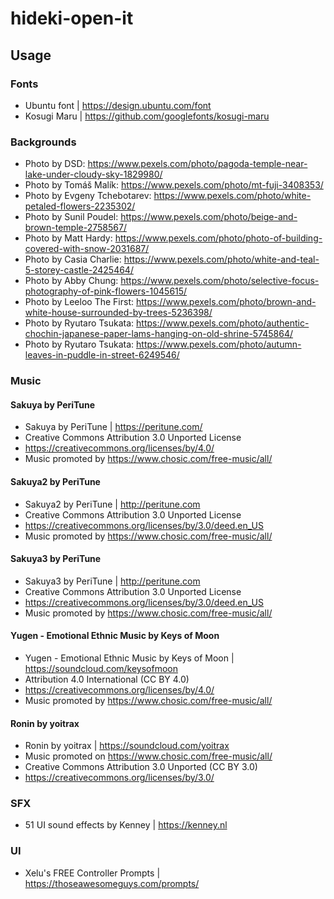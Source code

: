 # hideki-open-it

## Usage

### Fonts

- Ubuntu font | https://design.ubuntu.com/font
- Kosugi Maru | https://github.com/googlefonts/kosugi-maru

### Backgrounds

- Photo by DSD: https://www.pexels.com/photo/pagoda-temple-near-lake-under-cloudy-sky-1829980/
- Photo by Tomáš Malík: https://www.pexels.com/photo/mt-fuji-3408353/
- Photo by Evgeny Tchebotarev: https://www.pexels.com/photo/white-petaled-flowers-2235302/
- Photo by Sunil Poudel: https://www.pexels.com/photo/beige-and-brown-temple-2758567/
- Photo by Matt Hardy: https://www.pexels.com/photo/photo-of-building-covered-with-snow-2031687/
- Photo by Casia Charlie: https://www.pexels.com/photo/white-and-teal-5-storey-castle-2425464/
- Photo by Abby Chung: https://www.pexels.com/photo/selective-focus-photography-of-pink-flowers-1045615/
- Photo by Leeloo The First: https://www.pexels.com/photo/brown-and-white-house-surrounded-by-trees-5236398/
- Photo by Ryutaro Tsukata: https://www.pexels.com/photo/authentic-chochin-japanese-paper-lams-hanging-on-old-shrine-5745864/
- Photo by Ryutaro Tsukata: https://www.pexels.com/photo/autumn-leaves-in-puddle-in-street-6249546/

### Music

#### Sakuya by PeriTune

- Sakuya by PeriTune | https://peritune.com/
- Creative Commons Attribution 3.0 Unported License
- https://creativecommons.org/licenses/by/4.0/
- Music promoted by https://www.chosic.com/free-music/all/

#### Sakuya2 by PeriTune

- Sakuya2 by PeriTune | http://peritune.com
- Creative Commons Attribution 3.0 Unported License
- https://creativecommons.org/licenses/by/3.0/deed.en_US
- Music promoted by https://www.chosic.com/free-music/all/

#### Sakuya3 by PeriTune

- Sakuya3 by PeriTune | http://peritune.com
- Creative Commons Attribution 3.0 Unported License
- https://creativecommons.org/licenses/by/3.0/deed.en_US
- Music promoted by https://www.chosic.com/free-music/all/

#### Yugen - Emotional Ethnic Music by Keys of Moon

- Yugen - Emotional Ethnic Music by Keys of Moon | https://soundcloud.com/keysofmoon
- Attribution 4.0 International (CC BY 4.0)
- https://creativecommons.org/licenses/by/4.0/
- Music promoted by https://www.chosic.com/free-music/all/

#### Ronin by yoitrax

- Ronin by yoitrax | https://soundcloud.com/yoitrax
- Music promoted on https://www.chosic.com/free-music/all/
- Creative Commons Attribution 3.0 Unported (CC BY 3.0)
- https://creativecommons.org/licenses/by/3.0/

### SFX

- 51 UI sound effects by Kenney | https://kenney.nl

### UI
- Xelu's FREE Controller Prompts | https://thoseawesomeguys.com/prompts/

